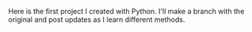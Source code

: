 Here is the first project I created with Python.  I'll make a branch with the original and post updates as I learn different methods.